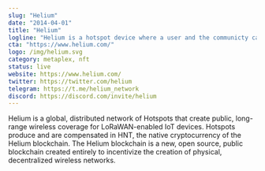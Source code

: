 ```yaml
---
slug: "Helium"
date: "2014-04-01"
title: "Helium"
logline: "Helium is a hotspot device where a user and the communicty can create a network for the internet of things. Today, the Helium blockchain, and its tens of thousands of Hotspots, provide access to the largest LoRaWAN Network in the world."
cta: "https://www.helium.com/"
logo: /img/helium.svg
category: metaplex, nft
status: live
website: https://www.helium.com/
twitter: https://twitter.com/helium
telegram: https://t.me/helium_network
discord: https://discord.com/invite/helium
---
```


Helium is a global, distributed network of Hotspots that create public, long-range wireless coverage for LoRaWAN-enabled IoT devices. Hotspots produce and are compensated in HNT, the native cryptocurrency of the Helium blockchain. The Helium blockchain is a new, open source, public blockchain created entirely to incentivize the creation of physical, decentralized wireless networks.